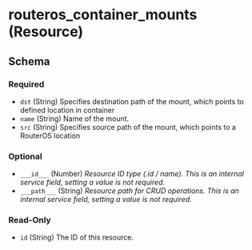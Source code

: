 # routeros_container_mounts (Resource)




<!-- schema generated by tfplugindocs -->
## Schema

### Required

- `dst` (String) Specifies destination path of the mount, which points to defined location in container
- `name` (String) Name of the mount.
- `src` (String) Specifies source path of the mount, which points to a RouterOS location

### Optional

- `___id___` (Number) <em>Resource ID type (.id / name). This is an internal service field, setting a value is not required.</em>
- `___path___` (String) <em>Resource path for CRUD operations. This is an internal service field, setting a value is not required.</em>

### Read-Only

- `id` (String) The ID of this resource.


